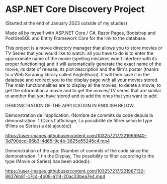 ﻿# ASP.NET Core Discovery Project
(Started at the end of January 2023 outside of my studies)

Made all by myself with ASP.NET Core / C#, Razor Pages, Bootstrap and PostGreSQL and Entity Framework Core for the link to the database.

This project is a movie directory manager that allows you to store movies or TV Series that you would like to watch: all you have to do is to enter the approximate name of the movie (spelling mistakes won't interfere with its proper functioning) and it will automatically generate the exact name of the movie, its date of release, its plot description and the film's poster (thanks to a Web Scraping library called AngleSharp). It will then save it in the database and redirect you to the display page with all your movies stored. The main functionnalities are to display all the movies, to delete a movie, to get the information a movie and to get the movies/TV series that are similar to another that you have stored and to add the ones that you want to add.


DEMONSTRATION OF THE APPLICATION IN ENGLISH BELOW











Démonstration de l'application: (Nombre de commits du code depuis la démonstration: 1 (Dzns l'affichage, La possibilité de filtrer selon le type (Films ou Séries) a été ajoutée))


https://user-images.githubusercontent.com/103257217/221966940-3d790dcd-66b3-4d65-9c4b-3825d55246c4.mp4








Demonstration of the app: (Number of commits of the code since the demonstration: 1 (In the Display, The possibility to filter according to the type (Movie or Series) has been added)):


https://user-images.githubusercontent.com/103257217/221967132-8637eb81-c7c4-4b08-a114-20ac33bea7e4.mp4



